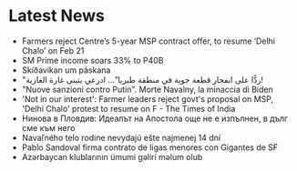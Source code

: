 # Latest News
-  Farmers reject Centre’s 5-year MSP contract offer, to resume ‘Delhi Chalo’ on Feb 21
-  SM Prime income soars 33% to P40B
-  Skíðavikan um páskana
-  "ردًّا على انفجار قطعة جوية في منطقة طبريا"... ادرعي يتبنى غارة الغازية!
-  "Nuove sanzioni contro Putin". Morte Navalny, la minaccia di Biden
-  'Not in our interest': Farmer leaders reject govt's proposal on MSP, 'Delhi Chalo' protest to resume on F - The Times of India
-  Нинова в Пловдив: Идеалът на Апостола още не е изпълнен, в дълг сме към него
-  Navaľného telo rodine nevydajú ešte najmenej 14 dní
-  Pablo Sandoval firma contrato de ligas menores con Gigantes de SF
-  Azərbaycan klublarının ümumi gəliri məlum olub
